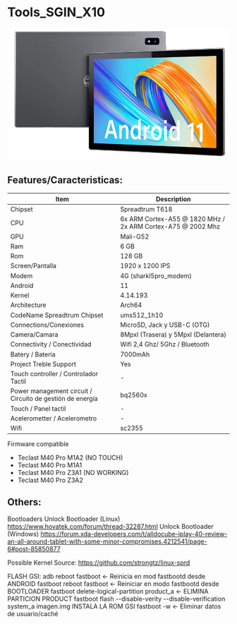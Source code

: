 # Tools_SGIN_X10

![X10 foto](https://github.com/SamuEDL/Tools_SGIN_X10/blob/main/Sgin_X10.JPG?raw=true)


## Features/Caracteristicas:
| Item                      | Description |
|---------------------------|-------------|
| Chipset         | Spreadtrum T618   |
| CPU             | 6x ARM Cortex-A55 @ 1820 MHz / 2x ARM Cortex-A75 @ 2002 Mhz   |
| GPU                    | Mali-G52  |
| Ram   | 6 GB |
| Rom      | 128 GB |
| Screen/Pantalla   | 1920 x 1200 IPS |
| Modem  | 4G (sharkl5pro_modem) |
| Android                    | 11  |
| Kernel                    | 4.14.193 |
| Architecture                    |  Arch64  |
| CodeName Spreadtrum Chipset | ums512_1h10 |
| Connections/Conexiones  | MicroSD, Jack y USB-C (OTG) |
| Camera/Camara        | 8Mpxl (Trasera) y 5Mpxl (Delantera) |
| Connectivity / Conectividad  | Wifi 2,4 Ghz/ 5Ghz / Bluetooth|
| Batery / Batería                  | 7000mAh  |
| Project Treble Support       |  Yes |
| Touch controller  / Controlador Tactil     |  - |
| Power management circuit / Circuito de gestión de energía | bq2560x |
| Touch / Panel tactil                   | -  |
| Acelerometter  / Acelerometro             | -  |
| Wifi             | sc2355  |

Firmware compatible
- Teclast M40 Pro M1A2 (NO TOUCH)
- Teclast M40 Pro M1A1
- Teclast M40 Pro Z3A1 (NO WORKING)
- Teclast M40 Pro Z3A2


## Others:

Bootloaders
Unlock Bootloader (Linux) https://www.hovatek.com/forum/thread-32287.html
Unlock Bootloader (Windows) https://forum.xda-developers.com/t/alldocube-iplay-40-review-an-all-around-tablet-with-some-minor-compromises.4212541/page-6#post-85850877

Possible Kernel Source: https://github.com/strongtz/linux-sprd


FLASH GSI: 
adb reboot fastboot <- Reinicia en mod fastbootd desde ANDROID
fastboot reboot fastboot <- Reiniciar en modo fastbootd desde BOOTLOADER
fastboot delete-logical-partition product_a <- ELIMINA PARTICION PRODUCT
fastboot flash --disable-verity --disable-verification system_a imagen.img INSTALA LA ROM GSI
fastboot -w <- Eliminar datos de usuario/caché 
